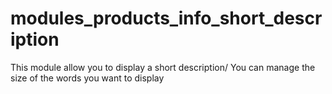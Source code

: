 # modules_products_info_short_description
This module allow you to display a short description/ You can manage the size of the words you want to display

